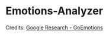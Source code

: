 # Emotions-Analyzer


Credits: [Google Research - GoEmotions](https://github.com/google-research/google-research/tree/3c7c1ddae388ae79a4c27761b71c187d0e3b5f5e/goemotions)
